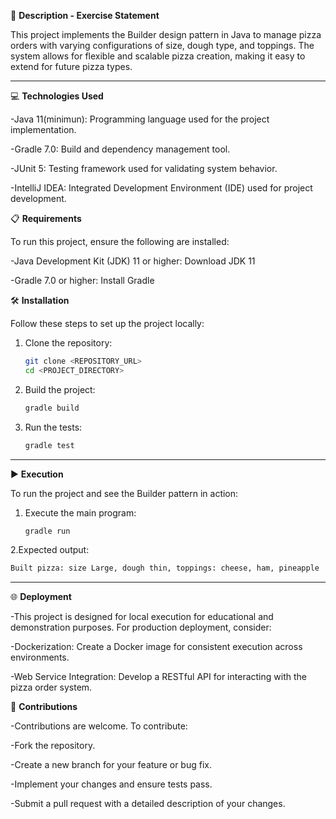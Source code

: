 📄 **Description - Exercise Statement**

This project implements the Builder design pattern in Java to manage pizza orders with varying configurations of size, dough type, and toppings. 
The system allows for flexible and scalable pizza creation, making it easy to extend for future pizza types.

--- 

💻 **Technologies Used**

-Java 11(minimun): Programming language used for the project implementation.

-Gradle 7.0: Build and dependency management tool.

-JUnit 5: Testing framework used for validating system behavior.

-IntelliJ IDEA: Integrated Development Environment (IDE) used for project development.

📋 **Requirements**

To run this project, ensure the following are installed:

-Java Development Kit (JDK) 11 or higher: Download JDK 11

-Gradle 7.0 or higher: Install Gradle

🛠️ **Installation**

Follow these steps to set up the project locally:

1. Clone the repository:

   ```bash
   git clone <REPOSITORY_URL>
   cd <PROJECT_DIRECTORY>

 2. Build the project:

    ```bash
    gradle build

  3. Run the tests:

     ```bash
     gradle test

  ---

  ▶️ **Execution**

To run the project and see the Builder pattern in action:

1. Execute the main program:

   ```bash
   gradle run

2.Expected output:

```bash
Built pizza: size Large, dough thin, toppings: cheese, ham, pineapple
```
---

🌐 **Deployment**

-This project is designed for local execution for educational and demonstration purposes. For production deployment, consider:

-Dockerization: Create a Docker image for consistent execution across environments.

-Web Service Integration: Develop a RESTful API for interacting with the pizza order system.

🤝 **Contributions**

-Contributions are welcome. To contribute:

-Fork the repository.

-Create a new branch for your feature or bug fix.

-Implement your changes and ensure tests pass.

-Submit a pull request with a detailed description of your changes.

